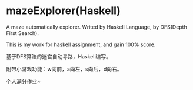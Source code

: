 # mazeExplorer(Haskell)
A maze automatically explorer. Writed by Haskell Language, by DFS(Depth First Search).

This is my work for haskell assignment, and gain 100% score.

基于DFS算法的迷宫自动寻路，Haskell编写。

附带小游戏功能：w向前，a向左，s向后，d向右。

个人满分作业~
